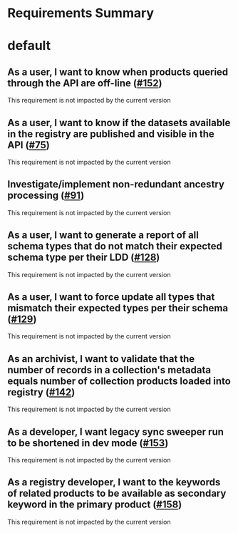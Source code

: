 
Requirements Summary
====================

# default

## As a user, I want to know when products queried through the API are off-line ([#152](https://github.com/NASA-PDS/registry-sweepers/issues/152)) 


This requirement is not impacted by the current version
## As a user, I want to know if the datasets available in the registry are published and visible in the API ([#75](https://github.com/NASA-PDS/registry-sweepers/issues/75)) 


This requirement is not impacted by the current version
## Investigate/implement non-redundant ancestry processing ([#91](https://github.com/NASA-PDS/registry-sweepers/issues/91)) 


This requirement is not impacted by the current version
## As a user, I want to generate a report of all schema types that do not match their expected schema type per their LDD ([#128](https://github.com/NASA-PDS/registry-sweepers/issues/128)) 


This requirement is not impacted by the current version
## As a user, I want to force update all types that mismatch their expected types per their schema ([#129](https://github.com/NASA-PDS/registry-sweepers/issues/129)) 


This requirement is not impacted by the current version
## As an archivist, I want to validate that the number of records in a collection's metadata equals number of collection products loaded into registry ([#142](https://github.com/NASA-PDS/registry-sweepers/issues/142)) 


This requirement is not impacted by the current version
## As a developer, I want legacy sync sweeper run to be shortened in dev mode ([#153](https://github.com/NASA-PDS/registry-sweepers/issues/153)) 


This requirement is not impacted by the current version
## As a registry developer, I want to the keywords of related products to be available as secondary keyword in the primary product ([#158](https://github.com/NASA-PDS/registry-sweepers/issues/158)) 


This requirement is not impacted by the current version